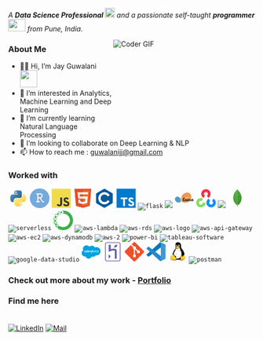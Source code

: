 <p>
  <em>
    A <b> Data Science Professional </b> <img src="https://raw.githubusercontent.com/TheDudeThatCode/TheDudeThatCode/master/Assets/Medal.gif" width=20 height=20> and a passionate self-taught <b>programmer</b> <img src="https://raw.githubusercontent.com/TheDudeThatCode/TheDudeThatCode/master/Assets/Developer.gif" width=35 height=25> from Pune, India.
  </em>
 </p>

<img align="right" alt="Coder GIF" height=190 width=290 src="https://i.pinimg.com/originals/e4/26/70/e426702edf874b181aced1e2fa5c6cde.gif" />


### About Me

- 🥷🏻 Hi, I’m Jay Guwalani  <img src="https://raw.githubusercontent.com/TheDudeThatCode/TheDudeThatCode/master/Assets/Hi.gif" width=35 height=35>
- 👀 I’m interested in Analytics, Machine Learning and Deep Learning
- 🌱 I’m currently learning Natural Language Processing
- 👾 I’m looking to collaborate on Deep Learning & NLP
- 📫 How to reach me : guwalanijj@gmail.com


### Worked with

<code><img height="40" src="https://raw.githubusercontent.com/devicons/devicon/master/icons/python/python-original.svg" title="python"></code>
<code><img height="40" src="https://github.com/devicons/devicon/blob/master/icons/rstudio/rstudio-original.svg" title="rstudio"></code>
<code><img height="40" src="https://raw.githubusercontent.com/devicons/devicon/master/icons/javascript/javascript-original.svg" title="javascript"></code>
<code><img height="40" src="https://raw.githubusercontent.com/devicons/devicon/master/icons/html5/html5-original.svg" title="html5"></code>
<code><img height="40" src="https://raw.githubusercontent.com/devicons/devicon/master/icons/c/c-plain.svg" title="C"></code>
<code><img height="40" src="https://raw.githubusercontent.com/devicons/devicon/master/icons/typescript/typescript-plain.svg" title="typescript"></code>
<code><img height="40" src="https://www.vectorlogo.zone/logos/pocoo_flask/pocoo_flask-icon.svg" title="flask"></code>
<code><img height="40" src="https://cdn.worldvectorlogo.com/logos/tensorflow-2.svg"></code>
<code><img height="40" src="https://raw.githubusercontent.com/github/explore/80688e429a7d4ef2fca1e82350fe8e3517d3494d/topics/scikit-learn/scikit-learn.png" title="sklearn"></code>
<code><img height="40" src="https://github.com/devicons/devicon/blob/master/icons/opencv/opencv-original.svg" title="opencv"></code>
<code><img height="40" src="https://cdn.worldvectorlogo.com/logos/mysql-6.svg"></code>
<code><img height="40" src="https://raw.githubusercontent.com/devicons/devicon/master/icons/mongodb/mongodb-original.svg" title="mongodb"></code>
<code><img height="40" src="https://res.cloudinary.com/practicaldev/image/fetch/s--ipV6F4tM--/c_limit%2Cf_auto%2Cfl_progressive%2Cq_auto%2Cw_880/https://raw.githubusercontent.com/serverless/assets/master/Icon/Framework/PNG/Serverless_Framework-icon01.png" title="serverless"></code>
<code><img height="40" src="https://github.com/devicons/devicon/blob/master/icons/anaconda/anaconda-original.svg" title="anaconda"></code>
<code><img height="40" src="https://cdn.worldvectorlogo.com/logos/aws-lambda-1.svg" title="aws-lambda"></code>
<code><img height="40" src="https://cdn.worldvectorlogo.com/logos/aws-rds.svg" title="aws-rds"></code>
<code><img height="40" src="https://cdn.worldvectorlogo.com/logos/aws-logo.svg" title="aws-logo"></code>
<code><img height="40" src="https://cdn.worldvectorlogo.com/logos/aws-api-gateway.svg" title="aws-api-gateway"></code>
<code><img height="40" src="https://cdn.worldvectorlogo.com/logos/aws-ec2.svg" title="aws-ec2"></code>
<code><img height="40" src="https://cdn.worldvectorlogo.com/logos/aws-dynamodb.svg" title="aws-dynamodb"></code>
<code><img height="40" src="https://cdn.worldvectorlogo.com/logos/aws-2.svg" title="aws-2"></code>
<code><img height="40" src="https://cdn.worldvectorlogo.com/logos/power-bi.svg" title="power-bi"></code>
<code><img height="40" src="https://cdn.worldvectorlogo.com/logos/tableau-software.svg" title="tableau-software"></code>
<code><img height="40" src="https://cdn.worldvectorlogo.com/logos/google-data-studio.svg" title="google-data-studio"></code>
<code><img height="40" src="https://github.com/devicons/devicon/blob/master/icons/salesforce/salesforce-original.svg" title="salesforce"></code>
<code><img height="40" src="https://github.com/devicons/devicon/blob/master/icons/heroku/heroku-original.svg" title="heroku"></code>
<code><img height="40" src="https://raw.githubusercontent.com/devicons/devicon/master/icons/git/git-original.svg" title="git"></code>
<code><img height="40" src="https://github.com/devicons/devicon/blob/master/icons/vscode/vscode-original.svg" title="vscode"></code>
<code><img height="40" src="https://raw.githubusercontent.com/devicons/devicon/master/icons/linux/linux-original.svg" title="linux"></code>
<code><img height="40" src="https://cdn.worldvectorlogo.com/logos/postman.svg" title="postman"></code>
<!--
### Top Languages

<p align="center">
<a href = "https://github.com/jayds22">
  <img src="https://github-readme-stats.vercel.app/api/top-langs/?username=jayds22&layout=compact&title_color=ffc857&icon_color=8ac926&text_color=daf7dc&bg_color=151515&card_width=400">
</a>
</p>
-->
### Check out more about my work  - [Portfolio](https://jayds22.github.io/Portfolio/)
### Find me here <br><br>
<a href="https://www.linkedin.com/in/jay-guwalani-66763b191/" target="_blank"><img alt="LinkedIn" src="https://img.shields.io/badge/linkedin-%230077B5.svg?&style=for-the-badge&logo=linkedin&logoColor=white" /></a>
<a href="mailto:guwalanijj@gmail.com" target="_blank"><img alt="Mail" src="https://img.shields.io/badge/Gmail-D14836?style=for-the-badge&logo=gmail&logoColor=white"/></a>


<!---
JayDS22/JayDS22 is a ✨ special ✨ repository because its `README.md` (this file) appears on your GitHub profile.
You can click the Preview link to take a look at your changes.
--->

